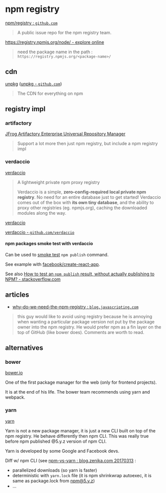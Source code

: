 # npm registry

[npm/registry : `github.com`](https://github.com/npm/registry)

> A public issue repo for the npm registry team.

[https://registry.npmjs.org/node/ - explore online](https://registry.npmjs.org/node/)

> need the package name in the path : `https://registry.npmjs.org/<package-name>/`

## cdn

[unpkg](https://unpkg.com/#/) ([unpkg - `github.com`](https://github.com/unpkg))

> The CDN for everything on npm

## registry impl

### artifactory

[JFrog Artifactory Enterprise Universal Repository Manager](https://jfrog.com/artifactory/)

> Support a lot more then just npm registry, but include a npm registry impl

### verdaccio

[verdaccio](https://verdaccio.org/)

> A lightweight private npm proxy registry
>
> Verdaccio is a simple, **zero-config-required local private npm registry**. No need for an entire database just to get started! Verdaccio comes out of the box with **its own tiny database**, and the ability to proxy other registries (eg. npmjs.org), caching the downloaded modules along the way.

[verdaccio](https://github.com/verdaccio)

[verdaccio - `github.com/verdaccio`](https://github.com/verdaccio/verdaccio)

#### npm packages smoke test with verdaccio

Can be used to [smoke test](https://en.wikipedia.org/wiki/Smoke_testing_(software)) `npm publish` command.

See example with [facebook/create-react-app](https://github.com/facebook/create-react-app/pull/3744).

See also [How to test an `npm publish` result, without actually publishing to NPM? - stackoverflow.com](https://stackoverflow.com/questions/50206729/how-to-test-an-npm-publish-result-without-actually-publishing-to-npm)

## articles

- [why-do-we-need-the-npm-registry : `blog.javascripting.com`](http://blog.javascripting.com/2015/06/11/so-remind-me-again-why-do-we-need-the-npm-registry/)

> this guy would like to avoid using registry because he is annoying when wanting a particular package version not put by the package owner into the npm registry. He would prefer npm as a fin layer on the top of GitHub (like bower does). Comments are worth to read.

## alternatives

### bower

[bower.io](https://bower.io/)

One of the first package manager for the web (only for frontend projects).

It is at the end of his life. The bower team recommends using yarn and webpack.

### yarn

[yarn](https://yarnpkg.com)

Yarn is not a new package manager, it is just a new CLI built on top of the npm registry. He behave differently then npm CLI. This was really true before npm published @5.y.z version of npm CLI.

Yarn is developed by some Google and Facebook devs.

Diff w/ npm CLI (see [npm-vs-yarn : blog.zenika.com 20170313](https://blog.zenika.com/2017/03/13/npm-vs-yarn/) :

- parallelized downloads (so yarn is faster)
- deterministic with `yarn.lock` file (it is npm shrinkwrap autoexec, it is same as package.lock from npm@5.y.z)
- ...
